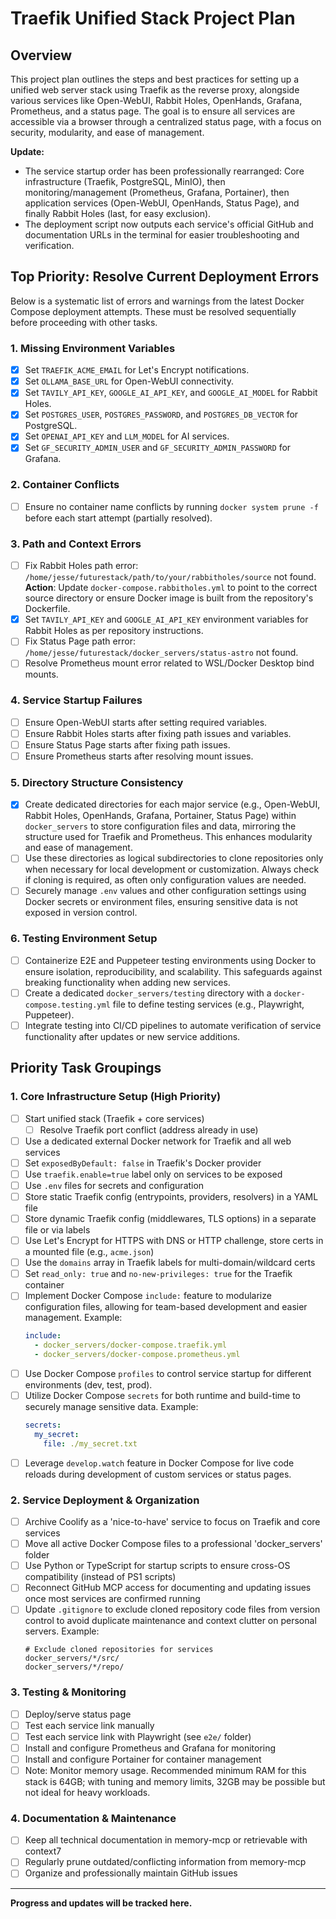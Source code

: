 # Traefik Unified Stack Project Plan

## Overview
This project plan outlines the steps and best practices for setting up a unified web server stack using Traefik as the reverse proxy, alongside various services like Open-WebUI, Rabbit Holes, OpenHands, Grafana, Prometheus, and a status page. The goal is to ensure all services are accessible via a browser through a centralized status page, with a focus on security, modularity, and ease of management.

**Update:**
- The service startup order has been professionally rearranged: Core infrastructure (Traefik, PostgreSQL, MinIO), then monitoring/management (Prometheus, Grafana, Portainer), then application services (Open-WebUI, OpenHands, Status Page), and finally Rabbit Holes (last, for easy exclusion).
- The deployment script now outputs each service's official GitHub and documentation URLs in the terminal for easier troubleshooting and verification.

## Top Priority: Resolve Current Deployment Errors
Below is a systematic list of errors and warnings from the latest Docker Compose deployment attempts. These must be resolved sequentially before proceeding with other tasks.

### 1. Missing Environment Variables
- [x] Set `TRAEFIK_ACME_EMAIL` for Let's Encrypt notifications.
- [x] Set `OLLAMA_BASE_URL` for Open-WebUI connectivity.
- [x] Set `TAVILY_API_KEY`, `GOOGLE_AI_API_KEY`, and `GOOGLE_AI_MODEL` for Rabbit Holes.
- [x] Set `POSTGRES_USER`, `POSTGRES_PASSWORD`, and `POSTGRES_DB_VECTOR` for PostgreSQL.
- [x] Set `OPENAI_API_KEY` and `LLM_MODEL` for AI services.
- [x] Set `GF_SECURITY_ADMIN_USER` and `GF_SECURITY_ADMIN_PASSWORD` for Grafana.

### 2. Container Conflicts
- [ ] Ensure no container name conflicts by running `docker system prune -f` before each start attempt (partially resolved).

### 3. Path and Context Errors
- [ ] Fix Rabbit Holes path error: `/home/jesse/futurestack/path/to/your/rabbitholes/source` not found. **Action**: Update `docker-compose.rabbitholes.yml` to point to the correct source directory or ensure Docker image is built from the repository's Dockerfile.
- [x] Set `TAVILY_API_KEY` and `GOOGLE_AI_API_KEY` environment variables for Rabbit Holes as per repository instructions.
- [ ] Fix Status Page path error: `/home/jesse/futurestack/docker_servers/status-astro` not found.
- [ ] Resolve Prometheus mount error related to WSL/Docker Desktop bind mounts.

### 4. Service Startup Failures
- [ ] Ensure Open-WebUI starts after setting required variables.
- [ ] Ensure Rabbit Holes starts after fixing path issues and variables.
- [ ] Ensure Status Page starts after fixing path issues.
- [ ] Ensure Prometheus starts after resolving mount issues.

### 5. Directory Structure Consistency
- [x] Create dedicated directories for each major service (e.g., Open-WebUI, Rabbit Holes, OpenHands, Grafana, Portainer, Status Page) within `docker_servers` to store configuration files and data, mirroring the structure used for Traefik and Prometheus. This enhances modularity and ease of management.
- [ ] Use these directories as logical subdirectories to clone repositories only when necessary for local development or customization. Always check if cloning is required, as often only configuration values are needed.
- [ ] Securely manage `.env` values and other configuration settings using Docker secrets or environment files, ensuring sensitive data is not exposed in version control.

### 6. Testing Environment Setup
- [ ] Containerize E2E and Puppeteer testing environments using Docker to ensure isolation, reproducibility, and scalability. This safeguards against breaking functionality when adding new services.
- [ ] Create a dedicated `docker_servers/testing` directory with a `docker-compose.testing.yml` file to define testing services (e.g., Playwright, Puppeteer).
- [ ] Integrate testing into CI/CD pipelines to automate verification of service functionality after updates or new service additions.

## Priority Task Groupings

### 1. Core Infrastructure Setup (High Priority)
- [ ] Start unified stack (Traefik + core services)
    - [ ] Resolve Traefik port conflict (address already in use)
- [ ] Use a dedicated external Docker network for Traefik and all web services
- [ ] Set `exposedByDefault: false` in Traefik's Docker provider
- [ ] Use `traefik.enable=true` label only on services to be exposed
- [ ] Use `.env` files for secrets and configuration
- [ ] Store static Traefik config (entrypoints, providers, resolvers) in a YAML file
- [ ] Store dynamic Traefik config (middlewares, TLS options) in a separate file or via labels
- [ ] Use Let's Encrypt for HTTPS with DNS or HTTP challenge, store certs in a mounted file (e.g., `acme.json`)
- [ ] Use the `domains` array in Traefik labels for multi-domain/wildcard certs
- [ ] Set `read_only: true` and `no-new-privileges: true` for the Traefik container
- [ ] Implement Docker Compose `include:` feature to modularize configuration files, allowing for team-based development and easier management. Example:
  ```yaml
  include:
    - docker_servers/docker-compose.traefik.yml
    - docker_servers/docker-compose.prometheus.yml
  ```
- [ ] Use Docker Compose `profiles` to control service startup for different environments (dev, test, prod).
- [ ] Utilize Docker Compose `secrets` for both runtime and build-time to securely manage sensitive data. Example:
  ```yaml
  secrets:
    my_secret:
      file: ./my_secret.txt
  ```
- [ ] Leverage `develop.watch` feature in Docker Compose for live code reloads during development of custom services or status pages.

### 2. Service Deployment & Organization
- [ ] Archive Coolify as a 'nice-to-have' service to focus on Traefik and core services
- [ ] Move all active Docker Compose files to a professional 'docker_servers' folder
- [ ] Use Python or TypeScript for startup scripts to ensure cross-OS compatibility (instead of PS1 scripts)
- [ ] Reconnect GitHub MCP access for documenting and updating issues once most services are confirmed running
- [ ] Update `.gitignore` to exclude cloned repository code files from version control to avoid duplicate maintenance and context clutter on personal servers. Example:
  ```
  # Exclude cloned repositories for services
  docker_servers/*/src/
  docker_servers/*/repo/
  ```

### 3. Testing & Monitoring
- [ ] Deploy/serve status page
- [ ] Test each service link manually
- [ ] Test each service link with Playwright (see `e2e/` folder)
- [ ] Install and configure Prometheus and Grafana for monitoring
- [ ] Install and configure Portainer for container management
- [ ] Note: Monitor memory usage. Recommended minimum RAM for this stack is 64GB; with tuning and memory limits, 32GB may be possible but not ideal for heavy workloads.

### 4. Documentation & Maintenance
- [ ] Keep all technical documentation in memory-mcp or retrievable with context7
- [ ] Regularly prune outdated/conflicting information from memory-mcp
- [ ] Organize and professionally maintain GitHub issues

---

**Progress and updates will be tracked here.**
